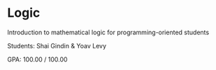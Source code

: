 # Logic
Introduction to mathematical logic for programming-oriented students

Students: Shai Gindin & Yoav Levy

GPA: 100.00 / 100.00

